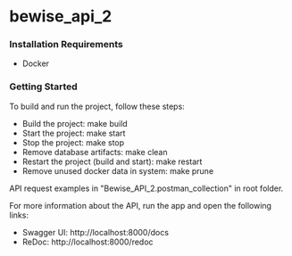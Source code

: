 # bewise_api_2

### Installation Requirements
 - Docker      

### Getting Started
To build and run the project, follow these steps:   

- Build the project: make build   
- Start the project: make start   
- Stop the project: make stop 
- Remove database artifacts: make clean   
- Restart the project (build and start): make restart 
- Remove unused docker data in system: make prune    

    
API request examples in "Bewise_API_2.postman_collection" in root folder.

For more information about the API, run the app and open the following links:
- Swagger UI: http://localhost:8000/docs
- ReDoc: http://localhost:8000/redoc
